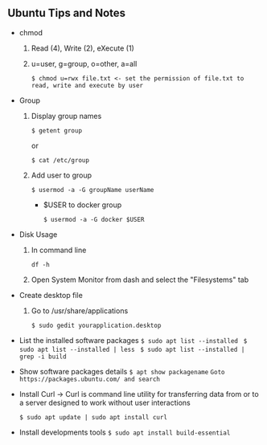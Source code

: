 ## Ubuntu Tips and Notes

* chmod
    1. Read (4),  Write (2), eXecute (1)
    2. u=user, g=group, o=other, a=all

        `$ chmod u=rwx file.txt <- set the permission of file.txt to read, write and execute by user`

* Group
    1. Display group names

        `$ getent group`
        
        or

        `$ cat /etc/group`

    2. Add user to group

        `$ usermod -a -G groupName userName`

        * $USER to docker group

            `$ usermod -a -G docker $USER`

* Disk Usage
    1. In command line
        
        ` df -h `
    
    2. Open System Monitor from dash and select the "Filesystems" tab

* Create desktop file

    1. Go to /usr/share/applications

        ` $ sudo gedit yourapplication.desktop `

* List the installed software packages
    `$ sudo apt list --installed `
    `$ sudo apt list --installed | less `
    `$ sudo apt list --installed | grep -i build`
 
* Show software packages details
    `$ apt show packagename`
    ` Goto https://packages.ubuntu.com/ and search ` 

* Install Curl
    -> Curl is command line utility for transferring data from or to a server designed to work without user interactions

    `$ sudo apt update | sudo apt install curl `

* Install developments tools
    `$ sudo apt install build-essential`
    
